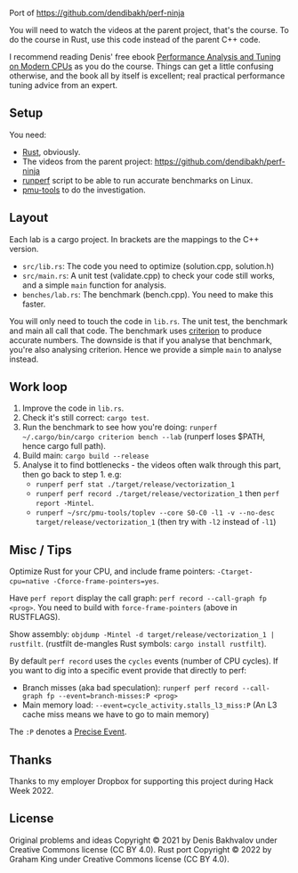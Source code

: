 Port of https://github.com/dendibakh/perf-ninja

You will need to watch the videos at the parent project, that's the course. To do the course in Rust, use this code instead of the parent C++ code.

I recommend reading Denis' free ebook [Performance Analysis and Tuning on Modern CPUs](https://book.easyperf.net/perf_book) as you do the course. Things can get a little confusing otherwise, and the book all by itself is excellent; real practical performance tuning advice from an expert.

## Setup

You need:
 - [Rust](https://www.rust-lang.org/tools/install), obviously.
 - The videos from the parent project: https://github.com/dendibakh/perf-ninja
 - [runperf](https://gist.github.com/grahamking/9c8c91b871843a9a6ce2bec428b8f48d) script to be able to run accurate benchmarks on Linux.
 - [pmu-tools](https://github.com/andikleen/pmu-tools) to do the investigation.

## Layout

Each lab is a cargo project. In brackets are the mappings to the C++ version.

 - `src/lib.rs`: The code you need to optimize (solution.cpp, solution.h)
 - `src/main.rs`: A unit test (validate.cpp) to check your code still works, and a simple `main` function for analysis.
 - `benches/lab.rs`: The benchmark (bench.cpp). You need to make this faster.

You will only need to touch the code in `lib.rs`. The unit test, the benchmark and main all call that code. The benchmark uses [criterion](https://docs.rs/criterion/latest/criterion/) to produce accurate numbers. The downside is that if you analyse that benchmark, you're also analysing criterion. Hence we provide a simple `main` to analyse instead.

## Work loop

1. Improve the code in `lib.rs`.
1. Check it's still correct: `cargo test`.
1. Run the benchmark to see how you're doing: `runperf ~/.cargo/bin/cargo criterion bench --lab` (runperf loses $PATH, hence cargo full path).
1. Build main: `cargo build --release`
1. Analyse it to find bottlenecks - the videos often walk through this part, then go back to step 1. e.g:
   - `runperf perf stat ./target/release/vectorization_1`
   - `runperf perf record ./target/release/vectorization_1` then `perf report -Mintel`.
   - `runperf ~/src/pmu-tools/toplev --core S0-C0 -l1 -v --no-desc target/release/vectorization_1` (then try with `-l2` instead of `-l1`)

## Misc / Tips

Optimize Rust for your CPU, and include frame pointers: `-Ctarget-cpu=native -Cforce-frame-pointers=yes`.

Have `perf report` display the call graph: `perf record --call-graph fp <prog>`. You need to build with `force-frame-pointers` (above in RUSTFLAGS).

Show assembly: `objdump -Mintel -d target/release/vectorization_1 | rustfilt`. (rustfilt de-mangles Rust symbols: `cargo install rustfilt`).

By default `perf record` uses the `cycles` events (number of CPU cycles). If you want to dig into a specific event provide that directly to perf:
 - Branch misses (aka bad speculation): `runperf perf record --call-graph fp --event=branch-misses:P <prog>`
 - Main memory load: `--event=cycle_activity.stalls_l3_miss:P` (An L3 cache miss means we have to go to main memory)

The `:P` denotes a [Precise Event](https://www.intel.com/content/www/us/en/develop/documentation/vtune-help/top/analyze-performance/custom-analysis/custom-analysis-options/hardware-event-list/precise-events.html).

## Thanks

Thanks to my employer Dropbox for supporting this project during Hack Week 2022.

## License

Original problems and ideas Copyright © 2021 by Denis Bakhvalov under Creative Commons license (CC BY 4.0).
Rust port Copyright © 2022 by Graham King under Creative Commons license (CC BY 4.0).


